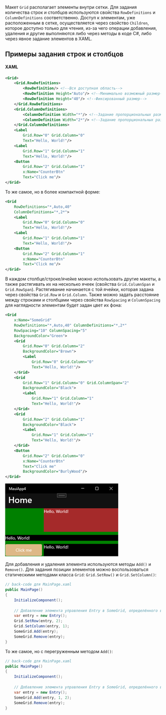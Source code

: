 Макет `Grid` располагает элементы внутри сетки. Для задания количества строк и столбцов используются свойства `RowDefinitions` и `ColumnDefinitions` соответственно. Доступ к элементам, уже расположенным в сетке, осуществляется через свойство `Children`, которое доступно только для чтения, из-за чего операции добавления, удаления и другие выполняются либо через методы в коде C#, либо через явное задание элементов в XAML.

## Примеры задания строк и столбцов
#### XAML
```xml
<Grid>
	<Grid.RowDefinitions>
		<RowDefinition/> <!--Вся доступная область-->
		<RowDefinition Height="Auto"/> <!--Минимально возможный размер-->
		<RowDefinition Height="40"/> <!--Фиксированный размер-->
	</Grid.RowDefinitions>
	<Grid.ColumnDefinitions>
		<ColumnDefinition Width="*"/> <!--Задание пропорциональных размеров-->
		<ColumnDefinition Width="2*"/> <!--Задание пропорциональных размеров-->
	</Grid.ColumnDefinitions>
	<Label
		Grid.Row="0" Grid.Column="0"
		Text="Hello, World!"/>
	<Label
		Grid.Row="1" Grid.Column="1"
		Text="Hello, World!"/>
	<Button
		Grid.Row="2" Grid.Column="1"
		x:Name="CounterBtn"
		Text="Click me"/>
</Grid>
```

То же самое, но в более компактной форме:
```xml
<Grid
	RowDefinitions="*,Auto,40"
	ColumnDefinitions="*,2*">
	<Label
		Grid.Row="0" Grid.Column="0"
		Text="Hello, World!"/>
	<Label
		Grid.Row="1" Grid.Column="1"
		Text="Hello, World!"/>
	<Button
		Grid.Row="2" Grid.Column="1"
		x:Name="CounterBtn"
		Text="Click me"/>
</Grid>
```

В каждом столбце/строке/ячейке можно использовать другие макеты, а также растягивать их на несколько ячеек (свойства `Grid.ColumnSpan` и `Grid.RowSpan`). Растягивание начинается с той ячейки, которая задана через свойства `Grid.Row` и `Grid.Column`. Также можно задать расстояние между строками и столбцами через свойства `RowSpacing` и `ColumnSpacing` для наглядности элементам будет задан цвет их фона:
```xml
<Grid
	x:Name="SomeGrid"
	RowDefinitions="*,Auto,40" ColumnDefinitions="*,2*"
	RowSpacing="10" ColumnSpacing="5"
	BackgroundColor="Green">
	<Grid
		Grid.Row="0" Grid.Column="2"
		BackgroundColor="Brown">
		<Label
			Grid.Row="0" Grid.Column="0"
			Text="Hello, World!"/>
	</Grid>
	<Grid
		Grid.Row="1" Grid.Column="0" Grid.ColumnSpan="2"
		BackgroundColor="Black">
		<Label
			Grid.Row="1" Grid.Column="1"
			Text="Hello, World!"/>
	</Grid>
	<Grid
		Grid.Row="2" Grid.Column="1"
		BackgroundColor="Black">
		<Label
			Grid.Row="1" Grid.Column="1"
			Text="Hello, World!"/>
	</Grid>
	<Button
		Grid.Row="2" Grid.Column="0"
		x:Name="CounterBtn"
		Text="Click me"
		BackgroundColor="BurlyWood"/>
</Grid>
```
![Grid Пример сетки](/Прочее/Скриншоты/Grid%20Пример%20сетки.png)

Для добавления и удаления элемента используются методы `Add()` и `Remove()`. Для задания позиции элементов можно воспользоваться статическими методами класса `Grid`: `Grid.SetRow()` и `Grid.SetColumn()`:
```csharp
// back-code для MainPage.xaml
public MainPage()
{
    InitializeComponent();
    
	// Добавление элемента управления Entry в SomeGrid, определённого в MainPage.xaml
    var entry = new Entry();
    Grid.SetRow(entry, 2);
    Grid.SetColumn(entry, 1);
    SomeGrid.Add(entry);
    SomeGrid.Remove(entry);
}
```

То же самое, но с перегруженным методом `Add()`:
```csharp
// back-code для MainPage.xaml
public MainPage()
{
	InitializeComponent();
	
	// Добавление элемента управления Entry в SomeGrid, определённого в MainPage.xaml
	var entry = new Entry();
	SomeGrid.Add(entry, 1, 2);
	SomeGrid.Remove(entry);
}
```